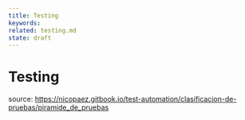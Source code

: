 ```yaml
---
title: Testing
keywords: 
related: testing.md
state: draft
---
```


# Testing

source: https://nicopaez.gitbook.io/test-automation/clasificacion-de-pruebas/piramide_de_pruebas